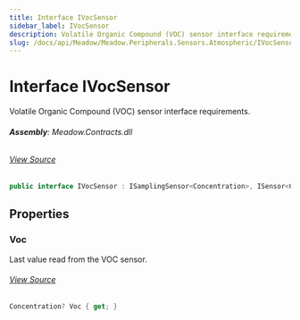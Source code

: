```yaml
---
title: Interface IVocSensor
sidebar_label: IVocSensor
description: Volatile Organic Compound (VOC) sensor interface requirements.
slug: /docs/api/Meadow/Meadow.Peripherals.Sensors.Atmospheric/IVocSensor
---
```

# Interface IVocSensor
Volatile Organic Compound (VOC) sensor interface requirements.

###### **Assembly**: Meadow.Contracts.dll
###### [View Source](https://github.com/WildernessLabs/Meadow.Contracts.git/blob/develop/Source/Meadow.Contracts/Peripherals/Sensors/Atmospheric/IVocSensor.cs#L8)
```csharp title="Declaration"
public interface IVocSensor : ISamplingSensor<Concentration>, ISensor<Concentration>, ISensor, ISamplingSensor
```
## Properties
### Voc
Last value read from the VOC sensor.
###### [View Source](https://github.com/WildernessLabs/Meadow.Contracts.git/blob/develop/Source/Meadow.Contracts/Peripherals/Sensors/Atmospheric/IVocSensor.cs#L13)
```csharp title="Declaration"
Concentration? Voc { get; }
```
